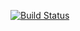 [![Build Status](https://travis-ci.org/ezfx44/insertion_sort.svg?branch=master)](https://travis-ci.org/ezfx44/insertion_sort)